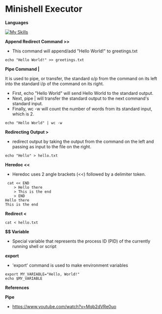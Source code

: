 # Minishell Executor

**Languages**

[![My Skills](https://skillicons.dev/icons?i=c)](https://skillicons.dev)

**Append Redirect Command >>**

- This command will append/add "Hello World!" to greetings.txt
```
echo "Hello World!" >> greetings.txt
```

**Pipe Command |**

It is used to pipe, or transfer, the standard o/p from the command on its left into the standard i/p of the command on its right.
- First, echo "Hello World" will send Hello World to the standard output.
- Next, pipe | will transfer the standard output to the next command's standard input.
- Finally, wc -w will count the number of words from its standard input, which is 2.
```
echo "Hello World" | wc -w
```

**Redirecting Output >**

- redirect output by taking the output from the command on the left and passing as input to the file on the right.
```
echo "Hello" > hello.txt
```

**Heredoc <<**

- Heredoc uses 2 angle brackets (<<) followed by a delimiter token.
```
 cat << END
    > Hello there
    > This is the end
    > END
Hello there
This is the end
```

**Redirect <**

```
cat < hello.txt
```

**$$ Variable**
- Special variable that represents the process ID (PID) of the currently running shell or script

**export**

- 'export' command is used to make environment variables
```
export MY_VARIABLE="Hello, World!"
echo $MY_VARIABLE
```

**References**

**Pipe**
- https://www.youtube.com/watch?v=Mqb2dVRe0uo
